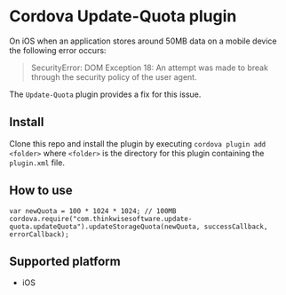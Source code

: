 # Cordova Update-Quota plugin

On iOS when an application stores around 50MB data on a mobile device the following error occurs:
>SecurityError: DOM Exception 18: An attempt was made to break through the security policy of the user agent.

The `Update-Quota` plugin provides a fix for this issue.

## Install

Clone this repo and install the plugin by executing `cordova plugin add <folder>` where `<folder>` is the directory for this plugin containing the `plugin.xml` file.

## How to use

```
var newQuota = 100 * 1024 * 1024; // 100MB
cordova.require("com.thinkwisesoftware.update-quota.updateQuota").updateStorageQuota(newQuota, successCallback, errorCallback);
```

## Supported platform

 * iOS
